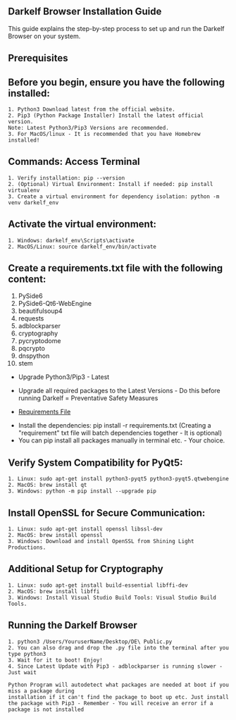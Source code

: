 ## Darkelf Browser Installation Guide

This guide explains the step-by-step process to set up and run the Darkelf Browser on your system.

## Prerequisites

## Before you begin, ensure you have the following installed:
	1. Python3 Download latest from the official website.
	2. Pip3 (Python Package Installer) Install the latest official version.
 	Note: Latest Python3/Pip3 Versions are recommended.
  	3. For MacOS/linux - It is recommended that you have Homebrew installed!
 
 ## Commands: Access Terminal
	1. Verify installation: pip --version
	2. (Optional) Virtual Environment: Install if needed: pip install virtualenv
	3. Create a virtual environment for dependency isolation: python -m venv darkelf_env

## Activate the virtual environment:
	1. Windows: darkelf_env\Scripts\activate
	2. MacOS/Linux: source darkelf_env/bin/activate

## Create a requirements.txt file with the following content:

1. PySide6
2. PySide6-Qt6-WebEngine
3. beautifulsoup4
4. requests
5. adblockparser
6. cryptography
7. pycryptodome
8. pqcrypto
9. dnspython
10. stem

 *  Upgrade Python3/Pip3 - Latest
 *  Upgrade all required packages to the Latest Versions - Do this before running Darkelf = Preventative Safety Measures
 

 * [Requirements File](https://github.com/Darkelf2024/Darkelf-Browser/blob/main/requirements.txt)

 - Install the dependencies: pip install -r requirements.txt (Creating a "requirement" txt file will batch dependencies together - It is optional)
 - You can pip install all packages manually in terminal etc. - Your choice.

## Verify System Compatibility for PyQt5:
	1. Linux: sudo apt-get install python3-pyqt5 python3-pyqt5.qtwebengine
 	2. MacOS: brew install qt
	3. Windows: python -m pip install --upgrade pip

## Install OpenSSL for Secure Communication:
	1. Linux: sudo apt-get install openssl libssl-dev
 	2. MacOS: brew install openssl
  	3. Windows: Download and install OpenSSL from Shining Light Productions.

## Additional Setup for Cryptography
	1. Linux: sudo apt-get install build-essential libffi-dev
 	2. MacOS: brew install libffi
  	3. Windows: Install Visual Studio Build Tools: Visual Studio Build Tools.

## Running the Darkelf Browser
	1. python3 /Users/YouruserName/Desktop/DE\ Public.py
 	2. You can also drag and drop the .py file into the terminal after you type python3
  	3. Wait for it to boot! Enjoy!
   	4. Since Latest Update with Pip3 - adblockparser is running slower - Just wait 

    Python Program will autodetect what packages are needed at boot if you miss a package during 
    installation if it can't find the package to boot up etc. Just install the package with Pip3 - Remember - You will receive an error if a package is not installed 
 
 
